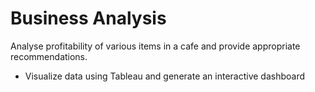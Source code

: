 # Business Analysis
Analyse profitability of various items in a cafe and provide appropriate recommendations.

- Visualize data using Tableau and generate an interactive dashboard
